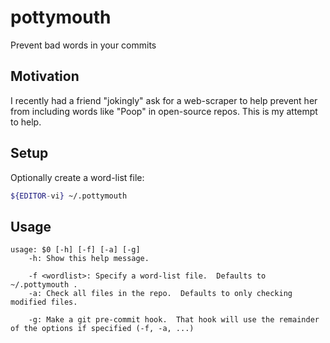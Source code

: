 # pottymouth

Prevent bad words in your commits

## Motivation

I recently had a friend "jokingly" ask for a web-scraper to help prevent her
from including words like "Poop" in open-source repos.
This is my attempt to help.

## Setup

Optionally create a word-list file:

```bash
${EDITOR-vi} ~/.pottymouth
```

## Usage

```
usage: $0 [-h] [-f] [-a] [-g]
    -h: Show this help message.

    -f <wordlist>: Specify a word-list file.  Defaults to ~/.pottymouth .
    -a: Check all files in the repo.  Defaults to only checking modified files.

    -g: Make a git pre-commit hook.  That hook will use the remainder of the options if specified (-f, -a, ...)
```
